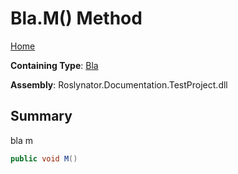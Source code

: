 <a name="_top"></a>

# Bla\.M\(\) Method

[Home](../../../README.md#_top)

**Containing Type**: [Bla](../README.md#_top)

**Assembly**: Roslynator\.Documentation\.TestProject\.dll

## Summary

bla m

```csharp
public void M()
```

